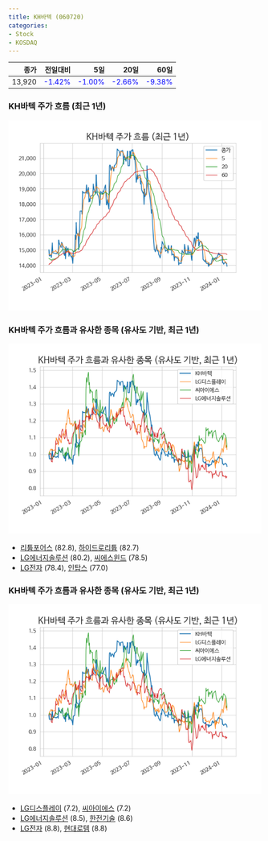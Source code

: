 ```yaml
---
title: KH바텍 (060720)
categories:
- Stock
- KOSDAQ
---
```


|종가|전일대비|5일|20일|60일|
|---:|-------:|--:|---:|---:|
|13,920|<span style="color: blue">-1.42%</span>|<span style="color: blue">-1.00%</span>|<span style="color: blue">-2.66%</span>|<span style="color: blue">-9.38%</span>|

<!-- more -->
### KH바텍 주가 흐름 (최근 1년)
![060720](/assets/images/stock/060720.png)


### KH바텍 주가 흐름과 유사한 종목 (유사도 기반, 최근 1년)
![060720](/assets/images/stock/060720_sim.png)

- [리튬포어스](/073570/) (82.8), [하이드로리튬](/101670/) (82.7)
- [LG에너지솔루션](/373220/) (80.2), [씨에스윈드](/112610/) (78.5)
- [LG전자](/066570/) (78.4), [인탑스](/049070/) (77.0)


### KH바텍 주가 흐름과 유사한 종목 (유사도 기반, 최근 1년)
![060720](/assets/images/stock/060720_sim.png)

- [LG디스플레이](/034220/) (7.2), [씨아이에스](/222080/) (7.2)
- [LG에너지솔루션](/373220/) (8.5), [한전기술](/052690/) (8.6)
- [LG전자](/066570/) (8.8), [현대로템](/064350/) (8.8)